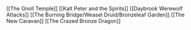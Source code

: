 [[The Gnoll Temple]]
[[Kalt Peter and the Spirits]]
[[Daybrook Werewolf Attacks]]
[[The Burning Bridge/Weasel Druid/Bronzeleaf Garden]]
[[The New Caravan]]
[[The Crazed Bronze Dragon]]